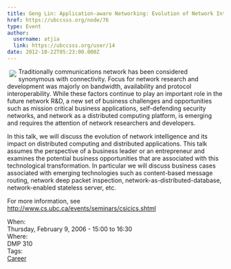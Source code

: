 ```yaml
---
title: Geng Lin: Application-aware Networking: Evolution of Network Intelligence 
href: https://ubccsss.org/node/76
type: Event
author:
  username: atjia
  link: https://ubccsss.org/user/14
date: 2012-10-22T05:23:00.000Z
---
```


<div class="field field-name-body field-type-text-with-summary field-label-hidden"><div class="field-items"><div class="field-item even"><p><img src="/files/geng_lin_picture.jpg" align="left" vspace="5" hspace="5">Traditionally communications network has been considered synonymous with connectivity. Focus for network research and development was majorly on bandwidth, availability and protocol interoperability. While these factors continue to play an important role in the future network R&amp;D, a new set of business challenges and opportunities such as mission critical business applications, self-defending security networks, and network as a distributed computing platform, is emerging and requires the attention of network researchers and developers.</p>
<p>In this talk, we will discuss the evolution of network intelligence and its impact on distributed computing and distributed applications. This talk assumes the perspective of a business leader or an entrepreneur and examines the potential business opportunities that are associated with this technological transformation. In particular we will discuss business cases associated with emerging technologies such as content-based message routing, network deep packet inspection, network-as-distributed-database, network-enabled stateless server, etc.</p>
<p>For more information, see <a href="http://www.cs.ubc.ca/events/seminars/csicics.shtml">http://www.cs.ubc.ca/events/seminars/csicics.shtml</a></p>
<!--break--></div></div></div><div class="field field-name-field-dates field-type-datetime field-label-above"><div class="field-label">When:&#xA0;</div><div class="field-items"><div class="field-item even"><span class="date-display-single">Thursday, February 9, 2006 - <span class="date-display-range"><span class="date-display-start">15:00</span> to <span class="date-display-end">16:30</span></span></span></div></div></div><div class="field field-name-field-location field-type-text field-label-above"><div class="field-label">Where:&#xA0;</div><div class="field-items"><div class="field-item even">DMP 310</div></div></div>    <footer>
    <div class="field field-name-field-tags field-type-taxonomy-term-reference field-label-above"><div class="field-label">Tags:&#xA0;</div><div class="field-items"><div class="field-item even"><a href="/career">Career</a></div></div></div>      </footer>